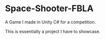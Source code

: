 # Space-Shooter-FBLA
A Game I made in Unity C# for a competition.

This is essentially a project I have to showcase.
